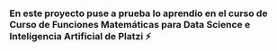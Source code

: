 ### En este proyecto puse a prueba lo aprendio en el curso de Curso de Funciones Matemáticas para Data Science e Inteligencia Artificial de Platzi ⚡
